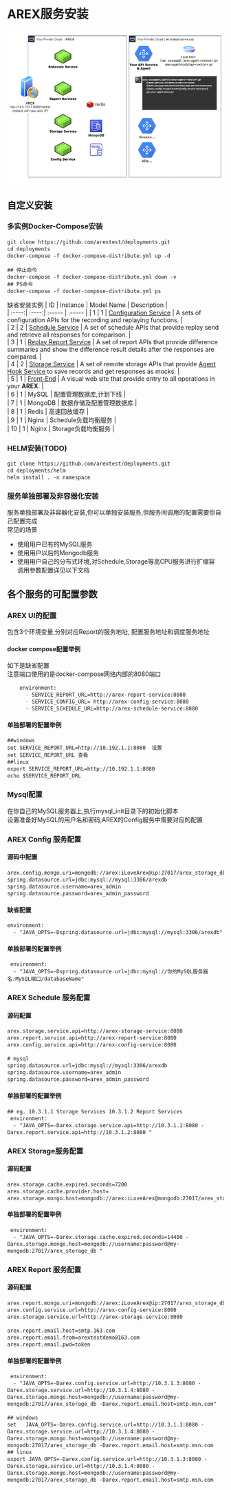# AREX服务安装
![](../resource/arch.png)


## 自定义安装
### 多实例Docker-Compose安装
```
git clone https://github.com/arextest/deployments.git
cd deployments
docker-compose -f docker-compose-distribute.yml up -d

## 停止命令
docker-compose -f docker-compose-distribute.yml down -v
## PS命令
docker-compose -f docker-compose-distribute.yml ps
```

缺省安装实例
| ID | Instance | Model Name | Description |  
| :----:| :----:| :----- | :----- |
| 1 | 1 | [Configuration Service](https://github.com/arextest/arex-config) | A sets of configuration APIs for the   recording and replaying functions. |  
| 2 | 2 | [Schedule Service](https://github.com/arextest/arex-replay-schedule) | A set of schedule APIs that provide replay send and  retrieve all responses for comparison. |  
| 3 | 1 | [Replay Report Service](https://github.com/arextest/arex-report)  | A set of report APIs that provide difference summaries and show the difference result details after the responses are compared. |  
| 4 | 2 | [Storage Service](https://github.com/arextest/arex-storage) | A set of remote storage APIs that  provide [Agent Hook Service](https://github.com/arextest/arex-agent-java) to save records and get responses as mocks. |  
| 5 | 1 | [Front-End](https://github.com/arextest/arex-front-end)  | A visual web site that provide entry to all operations in your **AREX**.  |  
| 6 | 1 | MySQL | 配置管理数据库,计划下线  |  
| 7 | 1 | MongoDB | 数据存储及配置管理数据库  |  
| 8 | 1 | Redis | 高速回放缓存  |  
| 9 | 1 | Nginx | Schedule负载均衡服务  |  
| 10 | 1 | Nginx | Storage负载均衡服务  |  

### HELM安装(TODO)
```
git clone https://github.com/arextest/deployments.git
cd deployments/helm
helm install . -n namespace
```

### 服务单独部署及非容器化安装
服务单独部署及非容器化安装,你可以单独安装服务,但服务间调用的配置需要你自己配置完成  
常见的场景  
* 使用用户已有的MySQL服务
* 使用用户以后的Mongodb服务
* 使用用户自己的分布式环境,对Schedule,Storage等高CPU服务进行扩缩容  
调用参数配置详见以下文档

## 各个服务的可配置参数

### AREX UI的配置
包含3个环境变量,分别对应Report的服务地址, 配置服务地址和调度服务地址

#### docker compose配置举例  
如下是缺省配置  
注意端口使用的是docker-compose网络内部的8080端口
```
    environment:
      - SERVICE_REPORT_URL=http://arex-report-service:8080
      - SERVICE_CONFIG_URL= http://arex-config-service:8080
      - SERVICE_SCHEDULE_URL=http://arex-schedule-service:8080
```
#### 单独部署的配置举例
```
##windows
set SERVICE_REPORT_URL=http://10.192.1.1:8080  设置
set SERVICE_REPORT_URL 查看
##linux
export SERVICE_REPORT_URL=http://10.192.1.1:8080
echo $SERVICE_REPORT_URL
```

### Mysql配置
在你自己的MySQL服务器上,执行mysql_init目录下的初始化脚本  
设置准备好MySQL的用户名和密码,AREX的Config服务中需要对应的配置  

### AREX Config 服务配置
#### 源码中配置
```
arex.config.mongo.uri=mongodb://arex:iLoveArex@ip:27017/arex_storage_db
spring.datasource.url=jdbc:mysql://mysql:3306/arexdb
spring.datasource.username=arex_admin
spring.datasource.password=arex_admin_password
```
#### 缺省配置
```
environment:
  - "JAVA_OPTS=-Dspring.datasource.url=jdbc:mysql://mysql:3306/arexdb"
```
#### 单独部署的配置举例
```
 environment:
  - "JAVA_OPTS=-Dspring.datasource.url=jdbc:mysql://你的MySQL服务器名:MySQL端口/databaseName"

```

### AREX Schedule 服务配置
#### 源码配置
```
arex.storage.service.api=http://arex-storage-service:8080
arex.report.service.api=http://arex-report-service:8080
arex.config.service.api=http://arex-config-service:8080

# mysql
spring.datasource.url=jdbc:mysql://mysql:3306/arexdb
spring.datasource.username=arex_admin
spring.datasource.password=arex_admin_password
```
#### 单独部署的配置举例
```
## eg. 10.3.1.1 Storage Services 10.3.1.2 Report Services
 environment:
  - "JAVA_OPTS=-Darex.storage.service.api=http://10.3.1.1:8080 -Darex.report.service.api=http://10.3.1.2:8080 "
```

### AREX Storage服务配置
#### 源码配置
```
arex.storage.cache.expired.seconds=7200
arex.storage.cache.provider.host=
arex.storage.mongo.host=mongodb://arex:iLoveArex@mongodb:27017/arex_storage_db
```
#### 单独部署的配置举例
```
 environment:
  - "JAVA_OPTS=-Darex.storage.cache.expired.seconds=14400 -Darex.storage.mongo.host=mongodb://username:password@my-mongodb:27017/arex_storage_db "
```

### AREX Report 服务配置
#### 源码配置
```
arex.report.mongo.uri=mongodb://arex:iLoveArex@ip:27017/arex_storage_db
arex.config.service.url=http://arex-config-service:8080
arex.storage.service.url=http://arex-storage-service:8080

arex.report.email.host=smtp.163.com
arex.report.email.from=arextestdemo@163.com
arex.report.email.pwd=token

```
#### 单独部署的配置举例
```
 environment:
  - "JAVA_OPTS=-Darex.config.service.url=http://10.3.1.3:8080 -Darex.storage.service.url=http://10.3.1.4:8080 -Darex.storage.mongo.host=mongodb://username:password@my-mongodb:27017/arex_storage_db -Darex.report.email.host=smtp.msn.com"

## windows
set   JAVA_OPTS=-Darex.config.service.url=http://10.3.1.3:8080 -Darex.storage.service.url=http://10.3.1.4:8080 -Darex.storage.mongo.host=mongodb://username:password@my-mongodb:27017/arex_storage_db -Darex.report.email.host=smtp.msn.com
## linux
export JAVA_OPTS=-Darex.config.service.url=http://10.3.1.3:8080 -Darex.storage.service.url=http://10.3.1.4:8080 -Darex.storage.mongo.host=mongodb://username:password@my-mongodb:27017/arex_storage_db -Darex.report.email.host=smtp.msn.com
```